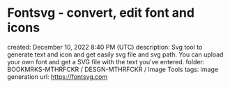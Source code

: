 # Fontsvg - convert, edit font and icons

created: December 10, 2022 8:40 PM (UTC)
description: Svg tool to generate text and icon and get easily svg file and svg path.  	  You can upload your own font and get a SVG file with the text you've entered.
folder: BOOKMRKS-MTHRFCKR / DESGN-MTHRFCKR / Image Tools
tags: image generation
url: https://fontsvg.com